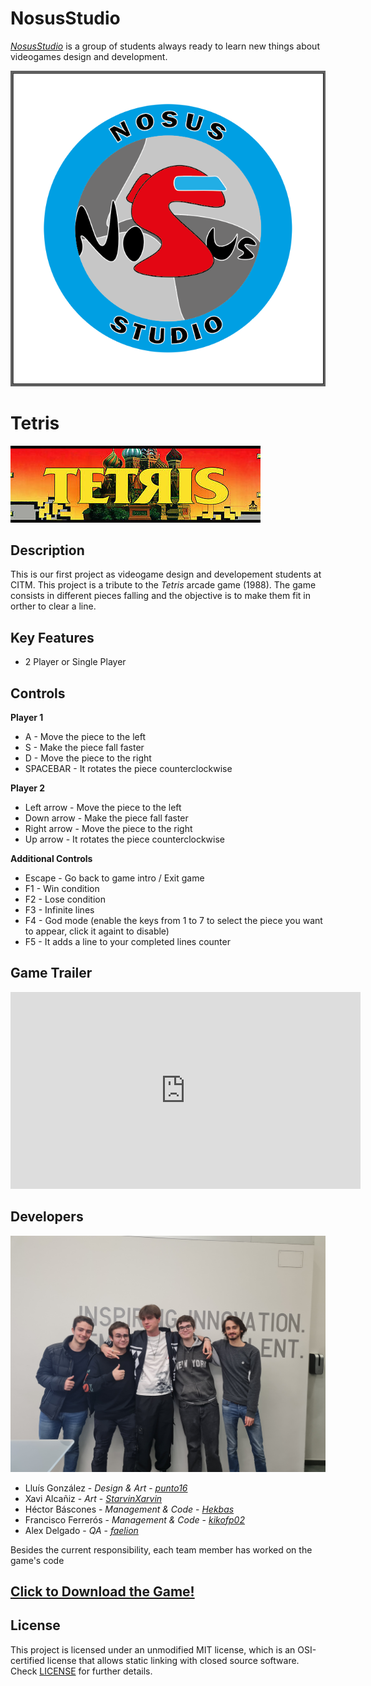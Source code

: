 # NosusStudio   
[_NosusStudio_](https://github.com/punto16/Project1-NosusStudio) is a group of students always ready to learn new things about videogames design and development.

![](https://raw.githubusercontent.com/punto16/Project1-NosusStudio/webpage/Pictures/NosusStudio.png)

# Tetris
![](https://raw.githubusercontent.com/punto16/Project1-NosusStudio/webpage/Pictures/Tetris.jpg)

## Description
This is our first project as videogame design and developement students at CITM. This project is a tribute to the _Tetris_ arcade game (1988).
The game consists in different pieces falling and the objective is to make them fit in orther to clear a line.

## Key Features
 - 2 Player or Single Player
  
## Controls

**Player 1**
- A           - Move the piece to the left
- S           - Make the piece fall faster
- D           - Move the piece to the right
- SPACEBAR    - It rotates the piece counterclockwise

**Player 2**
- Left arrow  - Move the piece to the left
- Down arrow  - Make the piece fall faster
- Right arrow - Move the piece to the right
- Up arrow    - It rotates the piece counterclockwise

**Additional Controls**
- Escape      - Go back to game intro / Exit game
- F1          - Win condition
- F2          - Lose condition
- F3          - Infinite lines
- F4          - God mode (enable the keys from 1 to 7 to select the piece you want to appear, click it againt to disable)
- F5          - It adds a line to your completed lines counter

## Game Trailer

<iframe width="560" height="315" src="https://www.youtube.com/watch?v=U4jjzbjH36g" title="Tetris Trailer" frameborder="0" allow="accelerometer; autoplay; clipboard-write; encrypted-media; gyroscope; picture-in-picture" allowfullscreen></iframe>

## Developers
![](https://raw.githubusercontent.com/punto16/Project1-NosusStudio/webpage/Pictures/Team_photo.jpg)

 - Lluís González - _Design & Art_ - [_punto16_](https://github.com/punto16)
 - Xavi Alcañiz - _Art_ - [_StarvinXarvin_](https://github.com/StarvinXarvin)
 - Héctor Báscones - _Management & Code_ - [_Hekbas_](https://github.com/Hekbas)
 - Francisco Ferrerós - _Management & Code_ - [_kikofp02_](https://github.com/kikofp02)
 - Alex Delgado - _QA_ - [_faelion_](https://github.com/faelion)

Besides the current responsibility, each team member has worked on the game's code

## [Click to Download the Game!](https://www.youtube.com/watch?v=dQw4w9WgXcQ)

## License

This project is licensed under an unmodified MIT license, which is an OSI-certified license that allows static linking with closed source software. Check [LICENSE](LICENSE.html) for further details.
